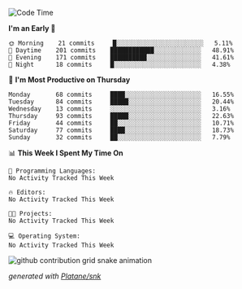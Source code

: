 <!--START_SECTION:waka-->
![Code Time](http://img.shields.io/badge/Code%20Time-0%20secs-blue)

**I'm an Early 🐤** 

```text
🌞 Morning    21 commits     █░░░░░░░░░░░░░░░░░░░░░░░░   5.11% 
🌆 Daytime    201 commits    ████████████░░░░░░░░░░░░░   48.91% 
🌃 Evening    171 commits    ██████████░░░░░░░░░░░░░░░   41.61% 
🌙 Night      18 commits     █░░░░░░░░░░░░░░░░░░░░░░░░   4.38%

```
📅 **I'm Most Productive on Thursday** 

```text
Monday       68 commits     ████░░░░░░░░░░░░░░░░░░░░░   16.55% 
Tuesday      84 commits     █████░░░░░░░░░░░░░░░░░░░░   20.44% 
Wednesday    13 commits     ░░░░░░░░░░░░░░░░░░░░░░░░░   3.16% 
Thursday     93 commits     █████░░░░░░░░░░░░░░░░░░░░   22.63% 
Friday       44 commits     ██░░░░░░░░░░░░░░░░░░░░░░░   10.71% 
Saturday     77 commits     ████░░░░░░░░░░░░░░░░░░░░░   18.73% 
Sunday       32 commits     ██░░░░░░░░░░░░░░░░░░░░░░░   7.79%

```


📊 **This Week I Spent My Time On** 

```text
💬 Programming Languages: 
No Activity Tracked This Week

🔥 Editors: 
No Activity Tracked This Week

🐱‍💻 Projects: 
No Activity Tracked This Week

💻 Operating System: 
No Activity Tracked This Week

```


<!--END_SECTION:waka-->


<!--Snake Game-->
![github contribution grid snake animation](https://raw.githubusercontent.com/viggo-gascou/viggo-gascou/output/github-contribution-grid-snake.svg)

_generated with [Platane/snk](https://github.com/Platane/snk)_
<!--Snake Game-->

